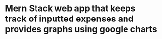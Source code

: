 ﻿# Mern Stack web app that keeps track of inputted expenses and provides graphs using google charts
